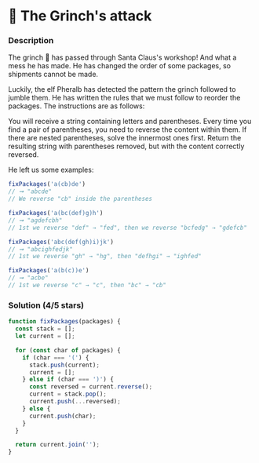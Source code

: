 # 👹 The Grinch's attack

### Description

The grinch 👹 has passed through Santa Claus's workshop! And what a mess he has made. He has changed the order of some packages, so shipments cannot be made.

Luckily, the elf Pheralb has detected the pattern the grinch followed to jumble them. He has written the rules that we must follow to reorder the packages. The instructions are as follows:

You will receive a string containing letters and parentheses.
Every time you find a pair of parentheses, you need to reverse the content within them.
If there are nested parentheses, solve the innermost ones first.
Return the resulting string with parentheses removed, but with the content correctly reversed.

He left us some examples:
```js
fixPackages('a(cb)de')
// ➞ "abcde"
// We reverse "cb" inside the parentheses

fixPackages('a(bc(def)g)h')
// ➞ "agdefcbh"
// 1st we reverse "def" → "fed", then we reverse "bcfedg" → "gdefcb"

fixPackages('abc(def(gh)i)jk')
// ➞ "abcighfedjk"
// 1st we reverse "gh" → "hg", then "defhgi" → "ighfed"

fixPackages('a(b(c))e')
// ➞ "acbe"
// 1st we reverse "c" → "c", then "bc" → "cb"
```

### Solution (4/5 stars)

```js
function fixPackages(packages) {
  const stack = [];
  let current = [];

  for (const char of packages) {
    if (char === '(') {
      stack.push(current);
      current = [];
    } else if (char === ')') {
      const reversed = current.reverse();
      current = stack.pop();
      current.push(...reversed);
    } else {
      current.push(char);
    }
  }

  return current.join('');
}
```
